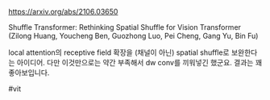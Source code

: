 https://arxiv.org/abs/2106.03650

Shuffle Transformer: Rethinking Spatial Shuffle for Vision Transformer (Zilong Huang, Youcheng Ben, Guozhong Luo, Pei Cheng, Gang Yu, Bin Fu)

local attention의 receptive field 확장을 (채널이 아닌) spatial shuffle로 보완한다는 아이디어. 다만 이것만으로는 약간 부족해서 dw conv를 끼워넣긴 했군요. 결과는 꽤 좋아보입니다.

#vit
